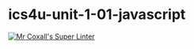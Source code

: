 # ics4u-unit-1-01-javascript
[![Mr Coxall's Super Linter](https://github.com/sydneykuhn/ics4u-unit-1-01-javascript/workflows/Mr%20Coxall's%20Super%20Linter/badge.svg)](https://github.com/sydneykuhn/ics4u-unit-1-01-javascript/actions/)
